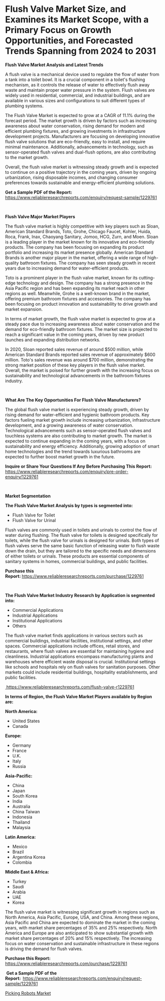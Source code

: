 <p><h1>Flush Valve Market Size, and Examines its Market Scope, with a Primary Focus on Growth Opportunities, and Forecasted Trends Spanning from 2024 to 2031</h1></p><p><strong>Flush Valve Market Analysis and Latest Trends</strong></p>
<p><p>A flush valve is a mechanical device used to regulate the flow of water from a tank into a toilet bowl. It is a crucial component in a toilet's flushing mechanism, as it controls the release of water to effectively flush away waste and maintain proper water pressure in the system. Flush valves are widely used in residential, commercial, and industrial buildings, and are available in various sizes and configurations to suit different types of plumbing systems.</p><p>The Flush Valve Market is expected to grow at a CAGR of 11.1% during the forecast period. The market growth is driven by factors such as increasing awareness about water conservation, rising demand for modern and efficient plumbing fixtures, and growing investments in infrastructure development projects. Manufacturers are focusing on developing innovative flush valve solutions that are eco-friendly, easy to install, and require minimal maintenance. Additionally, advancements in technology, such as sensor-operated flush valves and dual-flush options, are also contributing to the market growth.</p><p>Overall, the flush valve market is witnessing steady growth and is expected to continue on a positive trajectory in the coming years, driven by ongoing urbanization, rising disposable incomes, and changing consumer preferences towards sustainable and energy-efficient plumbing solutions.</p></p>
<p><strong>Get a Sample PDF of the Report:&nbsp;</strong> <a href="https://www.reliableresearchreports.com/enquiry/request-sample/1229761">https://www.reliableresearchreports.com/enquiry/request-sample/1229761</a></p>
<p>&nbsp;</p>
<p><strong>Flush Valve Major Market Players</strong></p>
<p><p>The flush valve market is highly competitive with key players such as Sloan, American Standard Brands, Toto, Grohe, Chicago Faucet, Kohler, Huida, Roca, Frank, Inax, Chaoyang Sanitary, Jomoo, HCG, Zurn, and Moen. Sloan is a leading player in the market known for its innovative and eco-friendly products. The company has been focusing on expanding its product portfolio and increasing its market presence globally. American Standard Brands is another major player in the market, offering a wide range of high-quality bathroom fixtures. The company has seen steady growth in recent years due to increasing demand for water-efficient products.</p><p>Toto is a prominent player in the flush valve market, known for its cutting-edge technology and design. The company has a strong presence in the Asia Pacific region and has been expanding its market reach in other regions as well. Meanwhile, Grohe is a well-known brand in the market, offering premium bathroom fixtures and accessories. The company has been focusing on product innovation and sustainability to drive growth and market expansion.</p><p>In terms of market growth, the flush valve market is expected to grow at a steady pace due to increasing awareness about water conservation and the demand for eco-friendly bathroom fixtures. The market size is projected to reach a significant value in the coming years, driven by new product launches and expanding distribution networks.</p><p>In 2020, Sloan reported sales revenue of around $500 million, while American Standard Brands reported sales revenue of approximately $600 million. Toto's sales revenue was around $700 million, demonstrating the strong market position of these key players in the flush valve market. Overall, the market is poised for further growth with the increasing focus on sustainability and technological advancements in the bathroom fixtures industry.</p></p>
<p>&nbsp;</p>
<p><strong>What Are The Key Opportunities For Flush Valve Manufacturers?</strong></p>
<p><p>The global flush valve market is experiencing steady growth, driven by rising demand for water-efficient and hygienic bathroom products. Key factors fueling market growth include increasing urbanization, infrastructure development, and a growing awareness of water conservation. Technological advancements such as sensor-operated flush valves and touchless systems are also contributing to market growth. The market is expected to continue expanding in the coming years, with a focus on sustainability and energy efficiency. Additionally, growing adoption of smart home technologies and the trend towards luxurious bathrooms are expected to further boost market growth in the future.</p></p>
<p><strong>Inquire or Share Your Questions If Any Before Purchasing This Report:</strong> <a href="https://www.reliableresearchreports.com/enquiry/pre-order-enquiry/1229761">https://www.reliableresearchreports.com/enquiry/pre-order-enquiry/1229761</a></p>
<p>&nbsp;</p>
<p><strong>Market Segmentation</strong></p>
<p><strong>The Flush Valve Market Analysis by types is segmented into:</strong></p>
<p><ul><li>Flush Valve for Toilet</li><li>Flush Valve for Urinal</li></ul></p>
<p><p>Flush valves are commonly used in toilets and urinals to control the flow of water during flushing. The flush valve for toilets is designed specifically for toilets, while the flush valve for urinals is designed for urinals. Both types of flush valves serve the same basic function of releasing water to flush waste down the drain, but they are tailored to the specific needs and dimensions of either toilets or urinals. These products are essential components of sanitary systems in homes, commercial buildings, and public facilities.</p></p>
<p><strong>Purchase this Report:&nbsp;</strong><a href="https://www.reliableresearchreports.com/purchase/1229761">https://www.reliableresearchreports.com/purchase/1229761</a></p>
<p>&nbsp;</p>
<p><strong>The Flush Valve Market Industry Research by Application is segmented into:</strong></p>
<p><ul><li>Commercial Applications</li><li>Industrial Applications</li><li>Institutional Applications</li><li>Others</li></ul></p>
<p><p>The flush valve market finds applications in various sectors such as commercial buildings, industrial facilities, institutional settings, and other spaces. Commercial applications include offices, retail stores, and restaurants, where flush valves are essential for maintaining hygiene and cleanliness. Industrial applications encompass manufacturing plants and warehouses where efficient waste disposal is crucial. Institutional settings like schools and hospitals rely on flush valves for sanitation purposes. Other markets could include residential buildings, hospitality establishments, and public facilities.</p></p>
<p><a href="https://www.reliableresearchreports.com/flush-valve-r1229761">&nbsp;https://www.reliableresearchreports.com/flush-valve-r1229761</a></p>
<p><strong>In terms of Region, the Flush Valve Market Players available by Region are:</strong></p>
<p>
    <p> <strong> North America: </strong>
        <ul>
            <li>United States</li>
            <li>Canada</li>
        </ul>
        </p> 
    <p> <strong> Europe: </strong>
        <ul>
            <li>Germany</li>
            <li>France</li>
            <li>U.K.</li>
            <li>Italy</li>
            <li>Russia</li>
        </ul>
        </p> 
    <p> <strong> Asia-Pacific: </strong>
        <ul>
            <li>China</li>
            <li>Japan</li>
            <li>South Korea</li>
            <li>India</li>
            <li>Australia</li>
            <li>China Taiwan</li>
            <li>Indonesia</li>
            <li>Thailand</li>
            <li>Malaysia</li>
        </ul>
        </p> 
    <p> <strong> Latin America: </strong>
        <ul>
            <li>Mexico</li>
            <li>Brazil</li>
            <li>Argentina Korea</li>
            <li>Colombia</li>
        </ul>
        </p> 
    <p> <strong> Middle East & Africa: </strong>
        <ul>
            <li>Turkey</li>
            <li>Saudi</li>
            <li>Arabia</li>
            <li>UAE</li>
            <li>Korea</li>
        </ul>
    </p>
    </p>
<p><p>The flush valve market is witnessing significant growth in regions such as North America, Asia Pacific, Europe, USA, and China. Among these regions, Asia Pacific and China are expected to dominate the market in the coming years, with market share percentages of 35% and 25% respectively. North America and Europe are also anticipated to show substantial growth with market share percentages of 20% and 15% respectively. The increasing focus on water conservation and sustainable infrastructure in these regions is driving the demand for flush valves.</p></p>
<p><strong>Purchase this Report: </strong><a href="https://www.reliableresearchreports.com/purchase/1229761">https://www.reliableresearchreports.com/purchase/1229761</a></p>
<p>&nbsp;<strong>Get a Sample PDF of the Report:&nbsp;&nbsp;</strong><a href="https://www.reliableresearchreports.com/enquiry/request-sample/1229761">https://www.reliableresearchreports.com/enquiry/request-sample/1229761</a></p>
<p><strong></strong></p>
<p><p><a href="https://github.com/NorbertYates/Market-Research-Report-List-4/blob/main/picking-robots-market.md">Picking Robots Market</a></p></p>